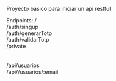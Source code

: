 Proyecto basico para iniciar un api restful

Endpoints:
/<br>
/auth/singup<br>
/auth/generarTotp<br>
/auth/validarTotp<br>
/private<br>
<br><br>
/api/usuarios<br>
/api//usuarios/:email
